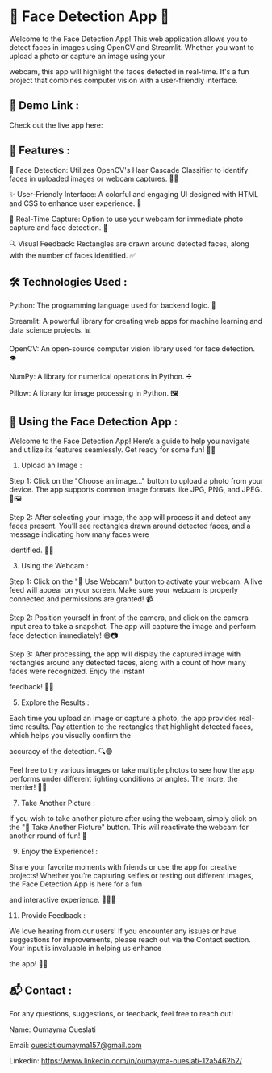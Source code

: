 # 🎉 Face Detection App 🎉 

Welcome to the Face Detection App! This web application allows you to detect faces in images using OpenCV and Streamlit. Whether you want to upload a photo or capture an image using your

webcam, this app will highlight the faces detected in real-time. It's a fun project that combines computer vision with a user-friendly interface.

## 📅 Demo Link :

Check out the live app here:

## 🌟 Features :

👤 Face Detection: Utilizes OpenCV's Haar Cascade Classifier to identify faces in uploaded images or webcam captures. 🕵️‍♂️

✨ User-Friendly Interface: A colorful and engaging UI designed with HTML and CSS to enhance user experience. 🎨

📸 Real-Time Capture: Option to use your webcam for immediate photo capture and face detection. 🤳

🔍 Visual Feedback: Rectangles are drawn around detected faces, along with the number of faces identified. ✅

## 🛠️ Technologies Used :

Python: The programming language used for backend logic. 🐍

Streamlit: A powerful library for creating web apps for machine learning and data science projects. 📊

OpenCV: An open-source computer vision library used for face detection. 👁️

NumPy: A library for numerical operations in Python. ➗

Pillow: A library for image processing in Python. 🖼️

## 📖 Using the Face Detection App :

Welcome to the Face Detection App! Here’s a guide to help you navigate and utilize its features seamlessly. Get ready for some fun! 🎉✨

1. Upload an Image :
   
Step 1: Click on the "Choose an image..." button to upload a photo from your device. The app supports common image formats like JPG, PNG, and JPEG. 📸🖼️

Step 2: After selecting your image, the app will process it and detect any faces present. You’ll see rectangles drawn around detected faces, and a message indicating how many faces were

identified. 🎊👤

3. Using the Webcam :
   
Step 1: Click on the "🎥 Use Webcam" button to activate your webcam. A live feed will appear on your screen. Make sure your webcam is properly connected and permissions are granted! 📹

Step 2: Position yourself in front of the camera, and click on the camera input area to take a snapshot. The app will capture the image and perform face detection immediately! 😄📷

Step 3: After processing, the app will display the captured image with rectangles around any detected faces, along with a count of how many faces were recognized. Enjoy the instant 

 feedback! 🌟🎉

5. Explore the Results :
   
Each time you upload an image or capture a photo, the app provides real-time results. Pay attention to the rectangles that highlight detected faces, which helps you visually confirm the

accuracy of the detection. 🔍🟢

Feel free to try various images or take multiple photos to see how the app performs under different lighting conditions or angles. The more, the merrier! 🎈😊

7. Take Another Picture :
   
If you wish to take another picture after using the webcam, simply click on the "📸 Take Another Picture" button. This will reactivate the webcam for another round of fun! 🌟

9. Enjoy the Experience! :
   
Share your favorite moments with friends or use the app for creative projects! Whether you’re capturing selfies or testing out different images, the Face Detection App is here for a fun

and interactive experience. 🎈🥳🎨

11. Provide Feedback :
    
We love hearing from our users! If you encounter any issues or have suggestions for improvements, please reach out via the Contact section. Your input is invaluable in helping us enhance

the app! 💌💬

## 📬 Contact :

For any questions, suggestions, or feedback, feel free to reach out!

Name: Oumayma Oueslati

Email: oueslatioumayma157@gmail.com

Linkedin: https://www.linkedin.com/in/oumayma-oueslati-12a5462b2/


